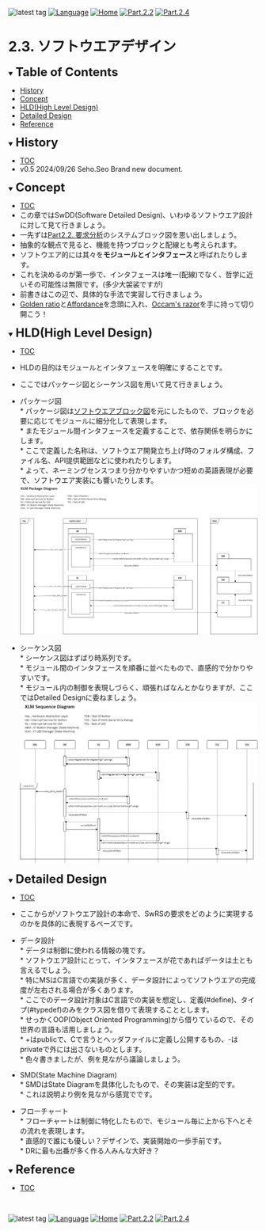 ![latest tag](https://img.shields.io/github/v/tag/gtuja/CSC_MS.svg?color=brightgreen)
[![Language](https://img.shields.io/badge/%E8%A8%80%E8%AA%9E-English-brightgreen)](https://github.com/gtuja/CSC_MS/blob/main/Part2/3.SoftwareDesign_en.md)
[![Home](https://img.shields.io/badge/Home-Readme-brightgreen)](https://github.com/gtuja/CSC_MS/blob/main/README.md)
[![Part.2.2](https://img.shields.io/badge/Prev-Part.2.2-brightgreen)](https://github.com/gtuja/CSC_MS/blob/main/Part2/2.RequirementAnalysis.md)
[![Part.2.4](https://img.shields.io/badge/Next-Part.2.4-brightgreen)](https://github.com/gtuja/CSC_MS/blob/main/Part2/4.SoftwareImplementation.md)

# 2.3. ソフトウエアデザイン

<div id="toc"></div>
<details open>
<summary><font size="5"><b>Table of Contents</b></font></summary>

- [History](#history)
- [Concept](#Concept)
- [HLD(High Level Design)](#HLD)
- [Detailed Design](#Detailed_Design)
- [Reference](#Reference)

</details>

<div id="history"></div>
<details open>
<summary><font size="5"><b>History</b></font></summary> 

- [TOC](#toc)
- v0.5 2024/09/26 Seho.Seo Brand new document.

</details>

<div id="Concept"></div>
<details open>
<summary><font size="5"><b>Concept</b></font></summary>

- [TOC](#toc)
- この章ではSwDD(Software Detailed Design)、いわゆるソフトウエア設計に対して見て行きましょう。
- 一先ずは[Part2.2. 要求分析](https://github.com/gtuja/CSC_MS/blob/main/Part2/2.RequirementAnalysis.md#project_xlm)のシステムブロック図を思い出しましょう。
- 抽象的な観点で見ると、機能を持つブロックと配線とも考えられます。
- ソフトウエア的には其々を**モジュールとインタフェース**と呼ばれたりします。
- これを決めるのが第一歩で、インタフェースは唯一(配線)でなく、哲学に近いその可能性は無限です。(多少大袈裟ですが)
- 前書きはこの辺で、具体的な手法で実習して行きましょう。
- [Golden ratio](https://en.m.wikipedia.org/wiki/Golden_ratio)と[Affordance](https://en.m.wikipedia.org/wiki/Affordance)を念頭に入れ、[Occam's razor](https://en.m.wikipedia.org/wiki/Occam%27s_razor)を手に持って切り開こう！

</details>

<div id="HLD"></div>
<details open>
<summary><font size="5"><b>HLD(High Level Design)</b></font></summary>

- [TOC](#toc)
- HLDの目的はモジュールとインタフェースを明確にすることです。
- ここではパッケージ図とシーケンス図を用いて見て行きましょう。
- パッケージ図<br>
\* パッケージ図は[ソフトウエアブロック図](https://github.com/gtuja/CSC_MS/blob/main/Resources/Part2/Part2_XLM_BlockDiagram_Software.drawio.png)を元にしたもので、ブロックを必要に応じてモジュールに細分化して表現します。<br>
\* またモジュール間インタフェースを定義することで、依存関係を明らかにします。<br>
\* ここで定義した名称は、ソフトウエア開発立ち上げ時のフォルダ構成、ファイル名、API提供範囲などに使われたりします。<br>
\* よって、ネーミングセンスつまり分かりやすいかつ短めの英語表現が必要で、ソフトウエア実装にも響いたりします。<br>
![XLM Package Diagram](https://github.com/gtuja/CSC_MS/blob/main/Resources/Part2/Part2_XLM_PackageDiagram.drawio.png)<br>

- シーケンス図<br>
\* シーケンス図はずばり時系列です。<br>
\* モジュール間のインタフェースを順番に並べたもので、直感的で分かりやすいです。<br>
\* モジュール内の制御を表現しづらく、頑張ればなんとかなりますが、ここではDetailed Designに委ねましょう。<br>
![Sequence Diagram](https://github.com/gtuja/CSC_MS/blob/main/Resources/Part2/Part2_XLM_SequenceDiagram.drawio.png)<br>

</details>

<div id="Detailed_Design"></div>
<details open>
<summary><font size="5"><b>Detailed Design</b></font></summary>

- [TOC](#toc)
- ここからがソフトウエア設計の本命で、SwRSの要求をどのように実現するのかを具体的に表現するペーズです。
- データ設計<br>
\* データは制御に使われる情報の塊です。<br>
\* ソフトウエア設計にとって、インタフェースが花であればデータは土とも言えるでしょう。<br>
\* 特にMSはC言語での実装が多く、データ設計によってソフトウエアの完成度が左右される場合が多くあります。<br>
\* ここでのデータ設計対象はC言語での実装を想定し、定義(#define)、タイプ(#typedef)のみをクラス図を借りて表現することとします。<br>
\* せっかくOOP(Object Oriented Programming)から借りているので、その世界の言語も活用しましょう。<br>
\* +はpublicで、Cで言うとヘッダファイルに定義し公開するもの、-はprivateで外には出さないものとします。<br>
\* 色々書きましたが、例を見ながら議論しましょう。<br>

- SMD(State Machine Diagram)<br>
\* SMDはState Diagramを具体化したもので、その実装は定型的です。<br>
\* これは説明より例を見ながら感覚でです。<br>


- フローチャート<br>
\* フローチャートは制御に特化したもので、モジュール毎に上から下へとその流れを表現します。<br>
\* 直感的で誰にも優しい？デザインで、実装開始の一歩手前です。<br>
\* DRに最も出番が多く作る人みんな大好き？
</details>

<div id="Reference"></div>
<details open>
<summary><font size="5"><b>Reference</b></font></summary>

- [TOC](#toc)

</details>
<br>

![latest tag](https://img.shields.io/github/v/tag/gtuja/CSC_MS.svg?color=brightgreen)
[![Language](https://img.shields.io/badge/%E8%A8%80%E8%AA%9E-English-brightgreen)](https://github.com/gtuja/CSC_MS/blob/main/Part2/3.SoftwareDesign_en.md)
[![Home](https://img.shields.io/badge/Home-Readme-brightgreen)](https://github.com/gtuja/CSC_MS/blob/main/README.md)
[![Part.2.2](https://img.shields.io/badge/Prev-Part.2.2-brightgreen)](https://github.com/gtuja/CSC_MS/blob/main/Part2/2.RequirementAnalysis.md)
[![Part.2.4](https://img.shields.io/badge/Next-Part.2.4-brightgreen)](https://github.com/gtuja/CSC_MS/blob/main/Part2/4.SoftwareImplementation.md)

